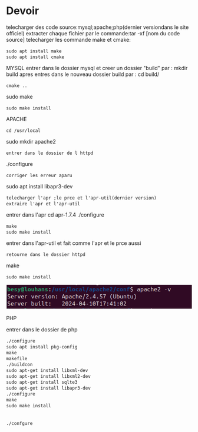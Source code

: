 # Devoir
telecharger des code source:mysql;apache;php(dernier versiondans le site officiel)
extracter chaque fichier par le commande:tar -xf [nom du code source]
telecharger les commande make et cmake:
```
sudo apt install make
sudo apt install cmake
```
MYSQL
entrer dans le dossier mysql et creer un dossier "build"
par : mkdir build
apres entres dans le nouveau dossier build par : cd build/
```
cmake ..
```
sudo make
```
sudo make install
```


APACHE
 ```
 cd /usr/local
 ```
 sudo mkdir apache2
 ```
 entrer dans le dossier de l httpd
 ```
 ./configure
 ```
 corriger les erreur aparu
 ```
 sudo apt install libapr3-dev
 ```
 telecharger l'apr ;le prce et l'apr-util(dernier version)
 extraire l'apr et l'apr-util
 ```
 entrer dans l'apr
 cd apr-1.7.4
 ./configure
 ```
 make
 sudo make install
 ```
 entrer dans l'apr-util  et fait comme l'apr et le prce aussi
```
retourne dans le dossier httpd
```
make
```
sudo make install
```
![image final](https://github.com/ANDRINOELYMamyFitiavana/Devoir/blob/main/apache.png)

PHP

entrer dans le dossier de php 
```
./configure
sudo apt install pkg-config
make
makefile
./buildcon
sudo apt-get install libxml-dev
sudo apt-get install libxml2-dev
sudo apt-get install sqlte3
sudo apt-get install libapr3-dev
./configure
make
sudo make install


./confgure
```

